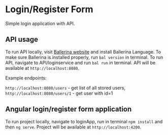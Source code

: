 # Login/Register Form

Simple login application with API.

## API usage

To run API locally, visit [Ballerina website](https://ballerina.io/learn/install-ballerina/set-up-ballerina/) and install Ballerina Language. To make sure Ballerina is installed properly, run `bal version` in terminal. To run API, navigate to API/loginservice and run `bal run` in terminal. API will be available at `http://localhost:8080`.

Example endpoints:

`http://localhost:8080/users` - get list of all stored users,
`http://localhost:8080/users/1` - get user with id=1

## Angular login/register form application

To run project locally, navigate to loginApp, run in terminal `npm install` and then `ng serve`. Project will be available at `http://localhost:4200`.
